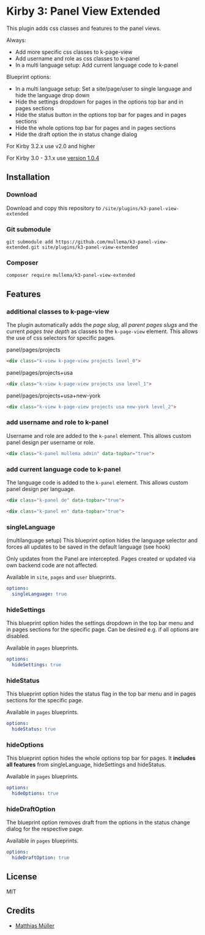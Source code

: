 # Kirby 3: Panel View Extended
This plugin adds css classes and features to the panel views.

Always:
- Add more specific css classes to k-page-view
- Add username and role as css classes to k-panel
- In a multi language setup: Add current language code to k-panel

Blueprint options:
- In a multi language setup: Set a site/page/user to single language and hide the language drop down
- Hide the settings dropdown for pages in the options top bar and in pages sections
- Hide the status button in the options top bar for pages and in pages sections
- Hide the whole options top bar for pages and in pages sections
- Hide the draft option the in status change dialog


For Kirby 3.2.x use v2.0 and higher 

For Kirby 3.0 - 3.1.x use [version 1.0.4](https://github.com/mullema/k3-panel-view-extended/releases/tag/v1.0.4)

## Installation
### Download

Download and copy this repository to `/site/plugins/k3-panel-view-extended`

### Git submodule

```
git submodule add https://github.com/mullema/k3-panel-view-extended.git site/plugins/k3-panel-view-extended
```

### Composer

```
composer require mullema/k3-panel-view-extended
```

## Features
### additional classes to k-page-view
The plugin automatically adds the *page slug*, all *parent pages slugs* and the current *pages tree depth* as classes to the `k-page-view` element. This allows the use of css selectors for specific pages.

panel/pages/projects
```html
<div class="k-view k-page-view projects level_0">
```

panel/pages/projects+usa
```html
<div class="k-view k-page-view projects usa level_1">
```

panel/pages/projects+usa+new-york
```html
<div class="k-view k-page-view projects usa new-york level_2">
```

### add username and role to k-panel
Username and role are added to the `k-panel` element. This allows custom panel design per username or role.
```html
<div class="k-panel mullema admin" data-topbar="true">
```

### add current language code to k-panel
The language code is added to the `k-panel` element. This allows custom panel design per language.
```html
<div class="k-panel de" data-topbar="true">
```
```html
<div class="k-panel en" data-topbar="true">
```

### singleLanguage
(multilanguage setup) This blueprint option hides the language selector and forces all updates to be saved in the default language (see hook)

Only updates from the Panel are intercepted. Pages created or updated via own backend code are not affected.

Available in `site`, `pages` and `user` blueprints.
```yaml
options:
  singleLanguage: true
```

### hideSettings
This blueprint option hides the settings dropdown in the top bar menu and in pages sections for the specific page. Can be desired e.g. if all options are disabled.

Available in `pages` blueprints.
```yaml
options:
  hideSettings: true
```

### hideStatus
This blueprint option hides the status flag in the top bar menu and in pages sections for the specific page.

Available in `pages` blueprints.
```yaml
options:
  hideStatus: true
```

### hideOptions
This blueprint option hides the whole options top bar for pages. 
It **includes all features** from singleLanguage, hideSettings and hideStatus.

Available in `pages` blueprints.
```yaml
options:
  hideOptions: true
```

### hideDraftOption
The blueprint option removes draft from the options in the status change dialog for the respective page. 

Available in `pages` blueprints. 
```yaml
options:
  hideDraftOption: true
```

## License
MIT

## Credits
- [Matthias Müller](https://github.com/mullema/)
